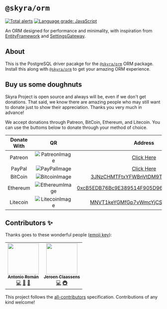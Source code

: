 # `@skyra/orm`

[![Total alerts]](https://lgtm.com/projects/g/skyra-project/orm/alerts/)
[![Language grade: JavaScript]](https://lgtm.com/projects/g/skyra-project/orm/context:javascript)

<!-- [![Coverage Status]](https://coveralls.io/github/skyra-project/orm?branch=main) -->

An ORM designed for performance and minimality, with inspiration from [EntityFramework] and [SettingsGateway].

## About

This is the PostgreSQL driver pacakge for the [`@skyra/orm`] ORM package. Install this along with [`@skyra/orm`] to get your amazing ORM experience.

## Buy us some doughnuts

Skyra Project is open source and always will be, even if we don't get donations. That said, we know there are amazing people who
may still want to donate just to show their appreciation. Thanks you very much in advance!

We accept donations through Patreon, BitCoin, Ethereum, and Litecoin. You can use the buttoms below to donate through your method of choice.

| Donate With |         QR         |                                                                  Address                                                                  |
| :---------: | :----------------: | :---------------------------------------------------------------------------------------------------------------------------------------: |
|   Patreon   | ![PatreonImage][]  |                                               [Click Here](https://www.patreon.com/kyranet)                                               |
|   PayPal    |  ![PayPalImage][]  |                     [Click Here](https://www.paypal.com/cgi-bin/webscr?cmd=_s-xclick&hosted_button_id=CET28NRZTDQ8L)                      |
|   BitCoin   | ![BitcoinImage][]  |         [3JNzCHMTFtxYFWBnVtDM9Tt34zFbKvdwco](bitcoin:3JNzCHMTFtxYFWBnVtDM9Tt34zFbKvdwco?amount=0.01&label=Skyra%20Discord%20Bot)          |
|  Ethereum   | ![EthereumImage][] | [0xcB5EDB76Bc9E389514F905D9680589004C00190c](ethereum:0xcB5EDB76Bc9E389514F905D9680589004C00190c?amount=0.01&label=Skyra%20Discord%20Bot) |
|  Litecoin   | ![LitecoinImage][] |         [MNVT1keYGMfGp7vWmcYjCS8ntU8LNvjnqM](litecoin:MNVT1keYGMfGp7vWmcYjCS8ntU8LNvjnqM?amount=0.01&label=Skyra%20Discord%20Bot)         |

## Contributors ✨

Thanks goes to these wonderful people ([emoji key](https://allcontributors.org/docs/en/emoji-key)):

<!-- ALL-CONTRIBUTORS-LIST:START - Do not remove or modify this section -->
<!-- prettier-ignore-start -->
<!-- markdownlint-disable -->
<table>
  <tr>
    <td align="center"><a href="https://github.com/kyranet"><img src="https://avatars0.githubusercontent.com/u/24852502?v=4?s=100" width="100px;" alt=""/><br /><sub><b>Antonio Román</b></sub></a><br /><a href="https://github.com/skyra-project/orm/commits?author=kyranet" title="Code">💻</a> <a href="#ideas-kyranet" title="Ideas, Planning, & Feedback">🤔</a> <a href="#projectManagement-kyranet" title="Project Management">📆</a></td>
    <td align="center"><a href="https://favware.tech/"><img src="https://avatars3.githubusercontent.com/u/4019718?v=4?s=100" width="100px;" alt=""/><br /><sub><b>Jeroen Claassens</b></sub></a><br /><a href="https://github.com/skyra-project/orm/commits?author=Favna" title="Code">💻</a> <a href="#infra-Favna" title="Infrastructure (Hosting, Build-Tools, etc)">🚇</a></td>
  </tr>
</table>

<!-- markdownlint-enable -->
<!-- prettier-ignore-end -->

<!-- ALL-CONTRIBUTORS-LIST:END -->

This project follows the [all-contributors](https://github.com/all-contributors/all-contributors) specification. Contributions of any kind welcome!

<!-- LINK DUMP -->

[entityframework]: https://docs.microsoft.com/ef/
[settingsgateway]: https://klasa.js.org/
[`@skyra/orm`]: https://github.com/skyra-project/orm
[patreonimage]: https://raw.githubusercontent.com/skyra-project/Skyra/master/assets/github/patreon.png
[paypalimage]: https://raw.githubusercontent.com/skyra-project/Skyra/master/assets/github/paypal.png
[bitcoinimage]: https://raw.githubusercontent.com/skyra-project/Skyra/master/assets/github/bitcoin.png
[ethereumimage]: https://raw.githubusercontent.com/skyra-project/Skyra/master/assets/github/ethereum.png
[litecoinimage]: https://raw.githubusercontent.com/skyra-project/Skyra/master/assets/github/litecoin.png
[total alerts]: https://img.shields.io/lgtm/alerts/g/skyra-project/orm.svg?logo=lgtm&logoWidth=18
[language grade: javascript]: https://img.shields.io/lgtm/grade/javascript/g/skyra-project/orm.svg?logo=lgtm&logoWidth=18
[coverage status]: https://coveralls.io/repos/github/skyra-project/orm/badge.svg?branch=main
